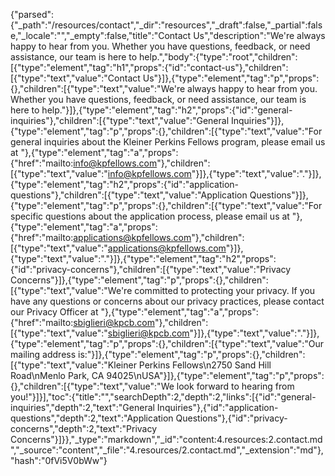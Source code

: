 {"parsed":{"_path":"/resources/contact","_dir":"resources","_draft":false,"_partial":false,"_locale":"","_empty":false,"title":"Contact Us","description":"We're always happy to hear from you. Whether you have questions, feedback, or need assistance, our team is here to help.","body":{"type":"root","children":[{"type":"element","tag":"h1","props":{"id":"contact-us"},"children":[{"type":"text","value":"Contact Us"}]},{"type":"element","tag":"p","props":{},"children":[{"type":"text","value":"We're always happy to hear from you. Whether you have questions, feedback, or need assistance, our team is here to help."}]},{"type":"element","tag":"h2","props":{"id":"general-inquiries"},"children":[{"type":"text","value":"General Inquiries"}]},{"type":"element","tag":"p","props":{},"children":[{"type":"text","value":"For general inquiries about the Kleiner Perkins Fellows program, please email us at "},{"type":"element","tag":"a","props":{"href":"mailto:info@kpfellows.com"},"children":[{"type":"text","value":"info@kpfellows.com"}]},{"type":"text","value":"."}]},{"type":"element","tag":"h2","props":{"id":"application-questions"},"children":[{"type":"text","value":"Application Questions"}]},{"type":"element","tag":"p","props":{},"children":[{"type":"text","value":"For specific questions about the application process, please email us at "},{"type":"element","tag":"a","props":{"href":"mailto:applications@kpfellows.com"},"children":[{"type":"text","value":"applications@kpfellows.com"}]},{"type":"text","value":"."}]},{"type":"element","tag":"h2","props":{"id":"privacy-concerns"},"children":[{"type":"text","value":"Privacy Concerns"}]},{"type":"element","tag":"p","props":{},"children":[{"type":"text","value":"We're committed to protecting your privacy. If you have any questions or concerns about our privacy practices, please contact our Privacy Officer at "},{"type":"element","tag":"a","props":{"href":"mailto:sbiglieri@kpcb.com"},"children":[{"type":"text","value":"sbiglieri@kpcb.com"}]},{"type":"text","value":"."}]},{"type":"element","tag":"p","props":{},"children":[{"type":"text","value":"Our mailing address is:"}]},{"type":"element","tag":"p","props":{},"children":[{"type":"text","value":"Kleiner Perkins Fellows\n2750 Sand Hill Road\nMenlo Park, CA 94025\nUSA"}]},{"type":"element","tag":"p","props":{},"children":[{"type":"text","value":"We look forward to hearing from you!"}]}],"toc":{"title":"","searchDepth":2,"depth":2,"links":[{"id":"general-inquiries","depth":2,"text":"General Inquiries"},{"id":"application-questions","depth":2,"text":"Application Questions"},{"id":"privacy-concerns","depth":2,"text":"Privacy Concerns"}]}},"_type":"markdown","_id":"content:4.resources:2.contact.md","_source":"content","_file":"4.resources/2.contact.md","_extension":"md"},"hash":"0fVi5V0bWw"}